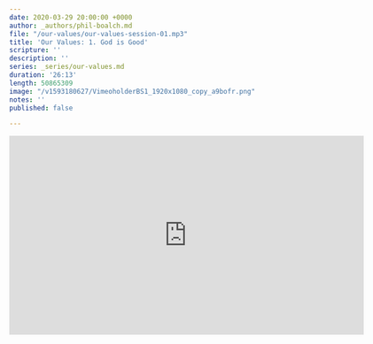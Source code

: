 ```yaml
---
date: 2020-03-29 20:00:00 +0000
author: _authors/phil-boalch.md
file: "/our-values/our-values-session-01.mp3"
title: 'Our Values: 1. God is Good'
scripture: ''
description: ''
series: _series/our-values.md
duration: '26:13'
length: 50865309
image: "/v1593180627/VimeoholderBS1_1920x1080_copy_a9bofr.png"
notes: ''
published: false

---
```

<iframe src="https://player.vimeo.com/video/431738479" width="640" height="360" frameborder="0" allow="autoplay; fullscreen" allowfullscreen></iframe>